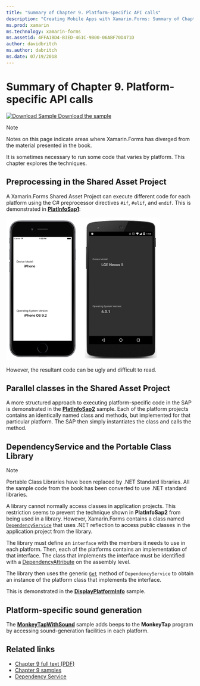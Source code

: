 ```yaml
---
title: "Summary of Chapter 9. Platform-specific API calls"
description: "Creating Mobile Apps with Xamarin.Forms: Summary of Chapter 9. Platform-specific API calls"
ms.prod: xamarin
ms.technology: xamarin-forms
ms.assetid: 4FFA1BD4-B3ED-461C-9B00-06ABF70D471D
author: davidbritch
ms.author: dabritch
ms.date: 07/19/2018
---
```


# Summary of Chapter 9. Platform-specific API calls

[![Download Sample](~/media/shared/download.png) Download the sample](https://github.com/xamarin/xamarin-forms-book-samples/tree/master/Chapter09)

> [!NOTE] 
> Notes on this page indicate areas where Xamarin.Forms has diverged from the material presented in the book.

It is sometimes necessary to run some code that varies by platform. This chapter explores the techniques.

## Preprocessing in the Shared Asset Project

A Xamarin.Forms Shared Asset Project can execute different code for each platform using the C# preprocessor directives `#if`, `#elif`, and `endif`. This is demonstrated in [**PlatInfoSap1**](https://github.com/xamarin/xamarin-forms-book-samples/tree/master/Chapter09/PlatInfoSap1):

[![Triple screenshot of variable formatted paragraph](images/ch09fg01-small.png "Device Model and Operating System")](images/ch09fg01-large.png#lightbox "Device Model and Operating System")

However, the resultant code can be ugly and difficult to read.

## Parallel classes in the Shared Asset Project

A more structured approach to executing platform-specific code in the SAP is demonstrated in the [**PlatInfoSap2**](https://github.com/xamarin/xamarin-forms-book-samples/tree/master/Chapter09/PlatInfoSap2) sample. Each of the platform projects contains an identically named class and methods, but implemented for that particular platform. The SAP then simply instantiates the class and calls the method.

## DependencyService and the Portable Class Library

> [!NOTE] 
> Portable Class Libraries have been replaced by .NET Standard libraries. All the sample code from the book has been converted to use .NET standard libraries.

A library cannot normally access classes in application projects. This restriction seems to prevent the technique shown in **PlatInfoSap2** from being used in a library. However, Xamarin.Forms contains a class named [`DependencyService`](xref:Xamarin.Forms.DependencyService) that uses .NET reflection to access public classes in the application project from the library.

The library must define an `interface` with the members it needs to use in each platform. Then, each of the platforms contains an implementation of that interface. The class that implements the interface must be identified with a [DependencyAttribute](xref:Xamarin.Forms.DependencyAttribute) on the assembly level.

The library then uses the generic [`Get`](xref:Xamarin.Forms.DependencyService.Get*) method of `DependencyService` to obtain an instance of the platform class that implements the interface.

This is demonstrated in the [**DisplayPlatformInfo**](https://github.com/xamarin/xamarin-forms-book-samples/tree/master/Chapter09/DisplayPlatformInfo) sample.

## Platform-specific sound generation

The [**MonkeyTapWithSound**](https://github.com/xamarin/xamarin-forms-book-samples/tree/master/Chapter09/MonkeyTapWithSound) sample adds beeps to the **MonkeyTap** program by accessing sound-generation facilities in each platform.

## Related links

- [Chapter 9 full text (PDF)](https://download.xamarin.com/developer/xamarin-forms-book/XamarinFormsBook-Ch09-Apr2016.pdf)
- [Chapter 9 samples](https://github.com/xamarin/xamarin-forms-book-samples/tree/master/Chapter09)
- [Dependency Service](~/xamarin-forms/app-fundamentals/dependency-service/index.md)
